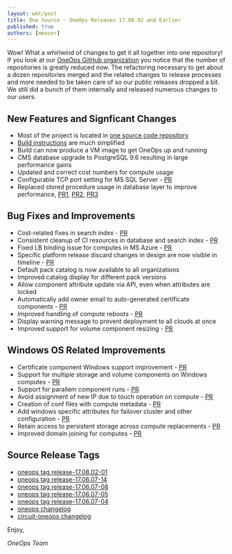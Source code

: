 ```yaml
---
layout: wmt/post
title: One Source - OneOps Releases 17.08.02 and Earlier
published: true
authors: [mmoser]
---
```


Wow! What a whirlwind of changes to get it all together into one repository! If
you look at our [OneOps GitHub organization](https://github.com/oneops) you notice that the
number of repositories is greatly reduced now. The refactoring necessary to
get about a dozen repositories merged and the related changes to release
processes and more needed to be taken care of so our public releases dropped
a bit. We still did a bunch of them internally and released numerous changes to
our users.

<!--more-->


## New Features and Signficant Changes

- Most of the project is located in
[one source code repository](https://github.com/oneops/oneops)
- [Build instructions](../../developer/core-development/index.html) are much
  simplified
- Build can now produce a VM image to get OneOps up and running
- CMS database upgrade to PostgreSQL 9.6 resulting in large performance gains
- Updated and correct cost numbers for compute usage
- Configurable TCP port setting for MS SQL Server -
  [PR](https://github.com/oneops/circuit-oneops-1/pull/925)
- Replaced stored procedure usage in database layer to improve performance,
  [PR1](https://github.com/oneops/cmsdal/pull/90),
  [PR2](https://github.com/oneops/cmsdal/pull/94),
  [PR3](https://github.com/oneops/cmsdal/pull/95)


## Bug Fixes and Improvements

- Cost-related fixes in search index -
  [PR](https://github.com/oneops/oneops/pull/58)
- Consistent cleanup of CI resources in database and search index -
  [PR](https://github.com/oneops/oneops/pull/44)
- Fixed LB binding issue for computes in MS Azure -
  [PR](https://github.com/oneops/circuit-oneops-1/pull/915)
- Specific platform release discard changes in design are now visible in
  timeline - [PR](https://github.com/oneops/oneops/pull/18)
- Default pack catalog is now available to all organizations
- Improved catalog display for different pack versions
- Allow component attribute update via API, even when attributes are locked
- Automatically add owner email to auto-generated certificate components -
  [PR](https://github.com/oneops/circuit-oneops-1/pull/868)
- Improved handling of compute reboots -
  [PR](https://github.com/oneops-archive/oneops-admin/pull/194)
- Display warning message to prevent deployment to all clouds at once
- Improved support for volume component resizing -
  [PR](https://github.com/oneops/circuit-oneops-1/pull/906)

## Windows OS Related Improvements

- Certificate component Windows support improvement -
  [PR](https://github.com/oneops/oneops/pull/45)
- Support for multiple storage and volume components on Windows computes -
  [PR](https://github.com/oneops/circuit-oneops-1/pull/920)
- Support for parallem component runs - [PR](https://github.com/oneops/oneops/pull/34)
- Avoid assignment of new IP due to touch operation on compute -
  [PR](https://github.com/oneops/circuit-oneops-1/pull/889)
- Creation of conf files with compute metadata -
  [PR](https://github.com/oneops/circuit-oneops-1/pull/873)
- Add windows specific attributes for failover cluster and other configuration -
  [PR](https://github.com/oneops/circuit-oneops-1/pull/873)
- Retain access to persistent storage across compute replacements -
  [PR](https://github.com/oneops/circuit-oneops-1/pull/865)
- Improved domain joining for computes -
  [PR](https://github.com/oneops/circuit-oneops-1/pull/856)

## Source Release Tags

- [oneops tag release-17.08.02-01](https://github.com/oneops/oneops/tree/release-17.08.02-01)
- [oneops tag release-17.06.07-14](https://github.com/oneops/oneops/tree/release-17.06.07-14)
- [oneops tag release-17.06.07-08](https://github.com/oneops/oneops/tree/release-17.06.07-08)
- [oneops tag release-17.06.07-05](https://github.com/oneops/oneops/tree/release-17.06.07-05)
- [oneops tag release-17.06.07-04](https://github.com/oneops/oneops/tree/release-17.06.07-04)
- [oneops changelog](https://github.com/oneops/oneops/commits/master)
- [circuit-oneops changelog](https://github.com/oneops/circuit-oneops-1/commits/master)

Enjoy,

_OneOps Team_

